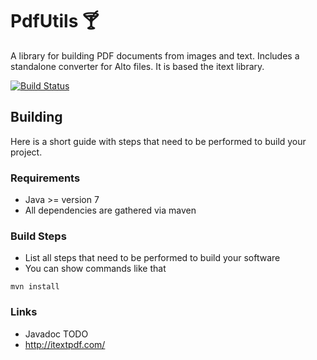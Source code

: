 # PdfUtils 🍸
A library for building PDF documents from images and text. Includes a standalone converter for Alto files.
It is based the itext library.

[![Build Status](http://dbis-halvar.uibk.ac.at:8080/jenkins/buildStatus/icon?job=PdfUtils)](http://dbis-halvar.uibk.ac.at:8080/jenkins/job/PdfUtils/)

## Building
Here is a short guide with steps that need to be performed
to build your project.

### Requirements
- Java >= version 7
- All dependencies are gathered via maven

### Build Steps
- List all steps that need to be performed to build your software
- You can show commands like that
```
mvn install
```

### Links
- Javadoc TODO
- http://itextpdf.com/
